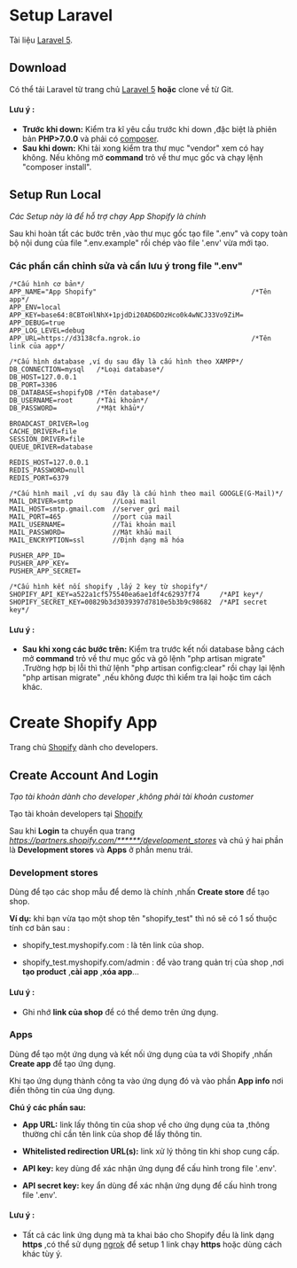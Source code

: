 # Setup Laravel

Tài liệu [Laravel 5](https://laravel.com/docs/5.6).

## Download

Có thể tải Laravel từ trang chủ [Laravel 5](https://laravel.com/docs/5.6) **hoặc** clone về từ Git.
#### Lưu ý :
* **Trước khi down:** Kiểm tra kĩ yêu cầu trước khi down ,đặc biệt là phiên bản **PHP>7.0.0** và phải có [composer](https://getcomposer.org/).
* **Sau khi down:** Khi tải xong kiểm tra thư mục "vendor" xem có hay không. Nếu không mở **command** trỏ về thư mục gốc và chạy lệnh "composer install".

## Setup Run Local
*Các Setup này là để hỗ trợ chạy App Shopify là chính*

Sau khi hoàn tất các bước trên ,vào thư mục gốc tạo file ".env" và copy toàn bộ nội dung của file ".env.example" rồi chép vào file '.env' vừa mới tạo.

### Các phần cần chỉnh sửa và cần lưu ý trong file ".env"

```
/*Cấu hình cơ bản*/
APP_NAME="App Shopify"                                       /*Tên app*/
APP_ENV=local          
APP_KEY=base64:8CBToHlNhX+1pjdDi20AD6DOzHco0k4wNCJ33Vo9ZiM=
APP_DEBUG=true
APP_LOG_LEVEL=debug
APP_URL=https://d3138cfa.ngrok.io                            /*Tên link của app*/

/*Cấu hình database ,ví dụ sau đây là cấu hình theo XAMPP*/
DB_CONNECTION=mysql   /*Loại database*/
DB_HOST=127.0.0.1
DB_PORT=3306
DB_DATABASE=shopifyDB /*Tên database*/
DB_USERNAME=root      /*Tài khoản*/
DB_PASSWORD=          /*Mật khẩu*/

BROADCAST_DRIVER=log
CACHE_DRIVER=file
SESSION_DRIVER=file
QUEUE_DRIVER=database

REDIS_HOST=127.0.0.1
REDIS_PASSWORD=null
REDIS_PORT=6379

/*Cấu hình mail ,ví dụ sau đây là cấu hình theo mail GOOGLE(G-Mail)*/
MAIL_DRIVER=smtp          //Loại mail
MAIL_HOST=smtp.gmail.com  //server gửi mail
MAIL_PORT=465             //port của mail
MAIL_USERNAME=            //Tài khoản mail
MAIL_PASSWORD=            //Mật khẩu mail 
MAIL_ENCRYPTION=ssl       //Định dạng mã hóa

PUSHER_APP_ID=
PUSHER_APP_KEY=
PUSHER_APP_SECRET=

/*Cấu hình kết nối shopify ,lấy 2 key từ shopify*/
SHOPIFY_API_KEY=a522a1cf575540ea6ae1df4c62937f74     /*API key*/
SHOPIFY_SECRET_KEY=00829b3d3039397d7810e5b3b9c98682  /*API secret key*/
```

#### Lưu ý :
* **Sau khi xong các bước trên:** Kiểm tra trước kết nối database bằng cách mở **command** trỏ về thư mục gốc và gõ lệnh "php artisan migrate" .Trường hợp bị lỗi thì thử lệnh "php artisan config:clear" rồi chạy lại lệnh "php artisan migrate" ,nếu không được thì kiểm tra lại hoặc tìm cách khác.

# Create Shopify App
Trang chủ [Shopify](https://developers.shopify.com/) dành cho developers.

## Create Account And Login
*Tạo tài khoản dành cho developer ,không phải tài khoản customer*

Tạo tài khoản developers tại [Shopify](https://developers.shopify.com/)

Sau khi **Login** ta chuyển qua trang *https://partners.shopify.com/******/development_stores* và chú ý hai phần là **Development stores** và **Apps** ở phần menu trái.

### Development stores

Dùng để tạo các shop mẫu để demo là chính ,nhấn **Create store** để tạo shop.

**Ví dụ:** khi bạn vừa tạo một shop tên "shopify_test" thì nó sẽ có 1 số thuộc tính cơ bản sau :

* shopify_test.myshopify.com : là tên link của shop.

* shopify_test.myshopify.com/admin : để vào trang quản trị của shop ,nơi **tạo product** ,**cài app** ,**xóa app**...

#### Lưu ý :
* Ghi nhớ **link của shop** để có thể demo trên ứng dụng.

### Apps

Dùng để tạo một ứng dụng và kết nối ứng dụng của ta với Shopify ,nhấn **Create app** để tạo ứng dụng.

Khi tạo ứng dụng thành công ta vào ứng dụng đó và vào phần **App info** nơi điền thông tin của ứng dụng.

**Chú ý các phần sau:**

* **App URL:** link lấy thông tin của shop về cho ứng dụng của ta ,thông thường chỉ cần tên link của shop để lấy thông tin.

* **Whitelisted redirection URL(s):** link xử lý thông tin khi shop cung cấp.

* **API key:** key dùng để xác nhận ứng dụng để cấu hình trong file '.env'.

* **API secret key:** key ẩn dùng để xác nhận ứng dụng để cấu hình trong file '.env'.

#### Lưu ý :
* Tất cả các link ứng dụng mà ta khai báo cho Shopify đều là link dạng **https** ,có thể sử dụng [ngrok](https://dashboard.ngrok.com/user/login) để setup 1 link chạy **https** hoặc dùng cách khác tùy ý.
